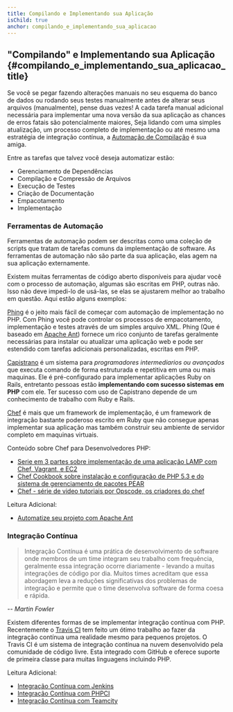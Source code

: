 ```yaml
---
title: Compilando e Implementando sua Aplicação
isChild: true
anchor: compilando_e_implementando_sua_aplicacao
---
```


## "Compilando" e Implementando sua Aplicação {#compilando_e_implementando_sua_aplicacao_title}

Se você se pegar fazendo alterações manuais no seu esquema do banco de dados ou rodando seus testes manualmente antes de
alterar seus arquivos (manualmente), pense duas vezes! A cada tarefa manual adicional necessária para implementar uma
nova versão da sua aplicação as chances de erros fatais são potencialmente maiores, Seja lidando com uma simples
atualização, um processo completo de implementação ou até mesmo uma estratégia de integração contínua, a
[Automação de Compilação](http://en.wikipedia.org/wiki/Build_automation) é sua amiga.

Entre as tarefas que talvez você deseja automatizar estão:

* Gerenciamento de Dependências
* Compilação e Compressão de Arquivos
* Execução de Testes
* Criação de Documentação
* Empacotamento
* Implementação

### Ferramentas de Automação

Ferramentas de automação podem ser descritas como uma coleção de scripts que tratam de tarefas comuns da implementação
de software. As ferramentas de automação não são parte da sua aplicação, elas agem na sua aplicação externamente.

Existem muitas ferramentas de código aberto disponíveis para ajudar você com o processo de automação, algumas são
escritas em PHP, outras não. Isso não deve impedi-lo de usá-las, se elas se ajustarem melhor ao trabalho em questão.
Aqui estão alguns exemplos:

[Phing](http://www.phing.info/) é o jeito mais fácil de começar com automação de implementação no PHP. Com Phing você
pode controlar os processos de empacotamento, implementação e testes através de um simples arquivo XML. Phing (Que é
baseado em [Apache Ant](http://ant.apache.org/)) fornece um rico conjunto de tarefas geralmente necessárias para 
instalar ou atualizar uma aplicação web e pode ser estendido com tarefas adicionais personalizadas, escritas em PHP.

[Capistrano](https://capistranorb.com/) é um sistema para *programadores intermediarios ou
avançados* que executa comando de forma estruturada e repetitiva em uma ou mais maquinas. Ele é pré-configurado para
implementar aplicações Ruby on Rails, entretanto pessoas estão **implementando com sucesso sistemas em PHP** com ele.
Ter sucesso com uso de Capistrano depende de um conhecimento de trabalho com Ruby e Rails.

[Chef](http://www.opscode.com/chef/) é mais que um framework de implementação, é um framework de integração bastante
poderoso escrito em Ruby que não consegue apenas implementar sua aplicação mas também construir seu ambiente de servidor
completo em maquinas virtuais.

Conteúdo sobre Chef para Desenvolvedores PHP:

* [Serie em 3 partes sobre implementação de uma aplicação LAMP com Chef, Vagrant, e EC2](http://www.jasongrimes.org/2012/06/managing-lamp-environments-with-chef-vagrant-and-ec2-1-of-3/)
* [Chef Cookbook sobre instalação e configuração de PHP 5.3 e do sistema de gerenciamento de pacotes PEAR](https://github.com/opscode-cookbooks/php)
* [Chef - série de video tutoriais por Opscode, os criadores do chef](https://www.youtube.com/playlist?list=PL11cZfNdwNyPnZA9D1MbVqldGuOWqbumZ)

Leitura Adicional:

* [Automatize seu projeto com Apache Ant](http://net.tutsplus.com/tutorials/other/automate-your-projects-with-apache-ant/)

### Integração Contínua

> Integração Contínua é uma prática de desenvolvimento de software onde membros de um time integram seu trabalho com
> frequência, geralmente essa integração ocorre diariamente - levando a muitas integrações de código por dia. Muitos
> times acreditam que essa abordagem leva a reduções significativas dos problemas de integração e permite que o time
> desenvolva software de forma coesa e rápida.

*-- Martin Fowler*

Existem diferentes formas de se implementar integração contínua com PHP. Recentemente o [Travis CI](https://travis-ci.org/)
tem feito um ótimo trabalho ao fazer da integração contínua uma realidade mesmo para pequenos projetos. O Travis CI é um
sistema de integração contínua na nuvem desenvolvido pela comunidade de código livre. Esta integrado com GitHub e oferece
suporte de primeira classe para muitas linguagens incluindo PHP.

Leitura Adicional:

* [Integração Contínua com Jenkins](http://jenkins-ci.org/)
* [Integração Contínua com PHPCI](http://www.phptesting.org/)
* [Integração Contínua com Teamcity](http://www.jetbrains.com/teamcity/)